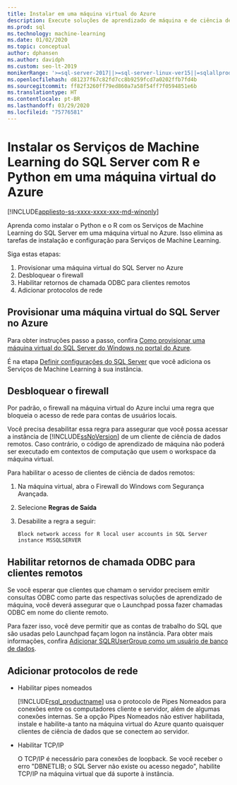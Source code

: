 ```yaml
---
title: Instalar em uma máquina virtual do Azure
description: Execute soluções de aprendizado de máquina e de ciência de dados do R e do Python com o Serviços de Machine Learning do SQL Server em uma máquina virtual na nuvem do Azure.
ms.prod: sql
ms.technology: machine-learning
ms.date: 01/02/2020
ms.topic: conceptual
author: dphansen
ms.author: davidph
ms.custom: seo-lt-2019
monikerRange: '>=sql-server-2017||>=sql-server-linux-ver15||=sqlallproducts-allversions'
ms.openlocfilehash: d81237f67c82fd7cc8b9259fcd7a0202ffb7fd4b
ms.sourcegitcommit: ff82f3260ff79ed860a7a58f54ff7f0594851e6b
ms.translationtype: HT
ms.contentlocale: pt-BR
ms.lasthandoff: 03/29/2020
ms.locfileid: "75776581"
---
```

# <a name="install-sql-server-machine-learning-services-with-python-and-r-on-an-azure-virtual-machine"></a>Instalar os Serviços de Machine Learning do SQL Server com R e Python em uma máquina virtual do Azure
[!INCLUDE[appliesto-ss-xxxx-xxxx-xxx-md-winonly](../../includes/appliesto-ss-xxxx-xxxx-xxx-md-winonly.md)]

Aprenda como instalar o Python e o R com os Serviços de Machine Learning do SQL Server em uma máquina virtual no Azure. Isso elimina as tarefas de instalação e configuração para Serviços de Machine Learning.

Siga estas etapas:

1. Provisionar uma máquina virtual do SQL Server no Azure
1. Desbloquear o firewall
1. Habilitar retornos de chamada ODBC para clientes remotos
1. Adicionar protocolos de rede

## <a name="provision-sql-server-virtual-machine-in-azure"></a>Provisionar uma máquina virtual do SQL Server no Azure

Para obter instruções passo a passo, confira [Como provisionar uma máquina virtual do SQL Server do Windows no portal do Azure](https://docs.microsoft.com/azure/virtual-machines/windows/sql/virtual-machines-windows-portal-sql-server-provision). 

É na etapa [Definir configurações do SQL Server](https://docs.microsoft.com/azure/virtual-machines/windows/sql/virtual-machines-windows-portal-sql-server-provision#3-configure-sql-server-settings) que você adiciona os Serviços de Machine Learning à sua instância.

<a name="firewall"></a>

## <a name="unblock-the-firewall"></a>Desbloquear o firewall

Por padrão, o firewall na máquina virtual do Azure inclui uma regra que bloqueia o acesso de rede para contas de usuários locais.

Você precisa desabilitar essa regra para assegurar que você possa acessar a instância de [!INCLUDE[ssNoVersion](../../includes/ssnoversion-md.md)] de um cliente de ciência de dados remotos.  Caso contrário, o código de aprendizado de máquina não poderá ser executado em contextos de computação que usem o workspace da máquina virtual.

Para habilitar o acesso de clientes de ciência de dados remotos:

1. Na máquina virtual, abra o Firewall do Windows com Segurança Avançada.
2. Selecione **Regras de Saída**
3. Desabilite a regra a seguir:
  
     `Block network access for R local user accounts in SQL Server instance MSSQLSERVER`
  
## <a name="enable-odbc-callbacks-for-remote-clients"></a>Habilitar retornos de chamada ODBC para clientes remotos

Se você esperar que clientes que chamam o servidor precisem emitir consultas ODBC como parte das respectivas soluções de aprendizado de máquina, você deverá assegurar que o Launchpad possa fazer chamadas ODBC em nome do cliente remoto. 

Para fazer isso, você deve permitir que as contas de trabalho do SQL que são usadas pelo Launchpad façam logon na instância. Para obter mais informações, confira [Adicionar SQLRUserGroup como um usuário de banco de dados](../security/create-a-login-for-sqlrusergroup.md).

<a name="network"></a>

## <a name="add-network-protocols"></a>Adicionar protocolos de rede

+ Habilitar pipes nomeados
  
  [!INCLUDE[rsql_productname](../../includes/rsql-productname-md.md)] usa o protocolo de Pipes Nomeados para conexões entre os computadores cliente e servidor, além de algumas conexões internas. Se a opção Pipes Nomeados não estiver habilitada, instale e habilite-a tanto na máquina virtual do Azure quanto quaisquer clientes de ciência de dados que se conectem ao servidor.
  
+ Habilitar TCP/IP

  O TCP/IP é necessário para conexões de loopback. Se você receber o erro "DBNETLIB; o SQL Server não existe ou acesso negado", habilite TCP/IP na máquina virtual que dá suporte à instância.